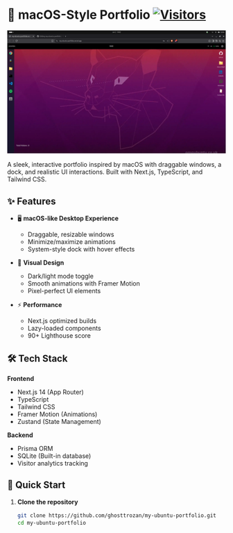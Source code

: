 # 🍎 macOS-Style Portfolio [![Visitors](https://visitor-badge.laobi.icu/badge?page_id=yourusername.yourrepo)](https://github.com/yourusername/yourrepo)

![Portfolio Screenshot](./public/screenshot.png)

A sleek, interactive portfolio inspired by macOS with draggable windows, a dock, and realistic UI interactions. Built with Next.js, TypeScript, and Tailwind CSS.

## ✨ Features

- 🖥️ **macOS-like Desktop Experience**  
  - Draggable, resizable windows  
  - Minimize/maximize animations  
  - System-style dock with hover effects  

- 🎨 **Visual Design**  
  - Dark/light mode toggle  
  - Smooth animations with Framer Motion  
  - Pixel-perfect UI elements  

- ⚡ **Performance**  
  - Next.js optimized builds  
  - Lazy-loaded components  
  - 90+ Lighthouse score  

## 🛠 Tech Stack

**Frontend**  
- Next.js 14 (App Router)  
- TypeScript  
- Tailwind CSS  
- Framer Motion (Animations)  
- Zustand (State Management)  

**Backend**  
- Prisma ORM  
- SQLite (Built-in database)  
- Visitor analytics tracking  

## 🚀 Quick Start

1. **Clone the repository**  
   ```bash
   git clone https://github.com/ghosttrozan/my-ubuntu-portfolio.git
   cd my-ubuntu-portfolio

